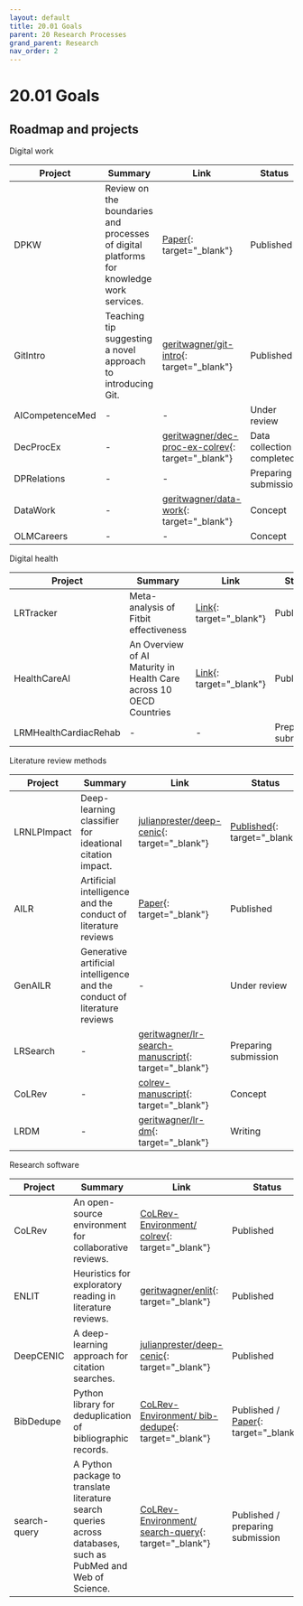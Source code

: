 ```yaml
---
layout: default
title: 20.01 Goals
parent: 20 Research Processes
grand_parent: Research
nav_order: 2
---
```


# 20.01 Goals

<!--

## Summary

TODO

Out of scope:

- Industrial production contexts
- Traditional, large, hierarchical companies
- Low-skill gig-work
-->

## Roadmap and projects

Digital work

| Project    | Summary | Link | Status |
|------------|---------------| ------- | --- |
| DPKW | Review on the boundaries and processes of digital platforms for knowledge work services. | [Paper](https://www.sciencedirect.com/science/article/abs/pii/S096386872100041X){: target="_blank"} | Published |
| GitIntro | Teaching tip suggesting a novel approach to introducing Git. | [geritwagner/git-intro](https://github.com/geritwagner/git-intro){: target="_blank"} | Published |
| AICompetenceMed | - | - | Under review |
| DecProcEx | - | [geritwagner/dec-proc-ex-colrev](https://github.com/geritwagner/dec-proc-ex-colrev){: target="_blank"} | Data collection completed |
| DPRelations | - | - | Preparing submission |
| DataWork | - | [geritwagner/data-work](https://github.com/geritwagner/data-work){: target="_blank"} | Concept |
| OLMCareers | - | - | Concept |

Digital health

| Project    | Summary | Link | Status |
|------------|---------------| ------- | --- |
| LRTracker | Meta-analysis of Fitbit effectiveness | [Link](https://www.jmir.org/2020/10/e23954/){: target="_blank"} | Published |
| HealthCareAI | An Overview of AI Maturity in Health Care across 10 OECD Countries | [Link](https://www.sciencedirect.com/science/article/abs/pii/S0168851023002233){: target="_blank"} | Published |
| LRMHealthCardiacRehab | - | - | Preparing submission |

Literature review methods

| Project    | Summary | Link | Status |
|------------|---------------| ------- | --- |
| LRNLPImpact | Deep-learning classifier for ideational citation impact. | [julianprester/deep-cenic](https://github.com/julianprester/deep-cenic){: target="_blank"} | [Published](https://www.sciencedirect.com/science/article/abs/pii/S0167923620301871){: target="_blank"}|
| AILR    | Artificial intelligence and the conduct of literature reviews | [Paper](https://journals.sagepub.com/doi/abs/10.1177/02683962211048201){: target="_blank"} | Published |
| GenAILR | Generative artificial intelligence and the conduct of literature reviews | - | Under review |
| LRSearch | - | [geritwagner/lr-search-manuscript](https://github.com/geritwagner/lr-search-manuscript){: target="_blank"} | Preparing submission |
| CoLRev | - | [colrev-manuscript](https://github.com/geritwagner/colrev-manuscript){: target="_blank"} | Concept|
| LRDM | - | [geritwagner/lr-dm](https://github.com/geritwagner/lr-dm){: target="_blank"} | Writing |

Research software

| Project    | Summary | Link | Status |
|------------|---------------| ------- | --- |
| CoLRev | An open-source environment for collaborative reviews. | [CoLRev-Environment/ colrev](https://github.com/CoLRev-Environment/colrev){: target="_blank"} | Published|
| ENLIT | Heuristics for exploratory reading in literature reviews. | [geritwagner/enlit](https://github.com/geritwagner/enlit){: target="_blank"} | Published |
| DeepCENIC | A deep-learning approach for citation searches. | [julianprester/deep-cenic](https://github.com/julianprester/deep-cenic){: target="_blank"} | Published |
| BibDedupe  | Python library for deduplication of bibliographic records. | [CoLRev-Environment/ bib-dedupe](https://github.com/CoLRev-Environment/bib-dedupe){: target="_blank"} | Published / [Paper](https://joss.theoj.org/papers/10.21105/joss.06318){: target="_blank"} |
| search-query | A Python package to translate literature search queries across databases, such as PubMed and Web of Science. | [CoLRev-Environment/ search-query](https://github.com/CoLRev-Environment/search-query){: target="_blank"} | Published / preparing submission |


